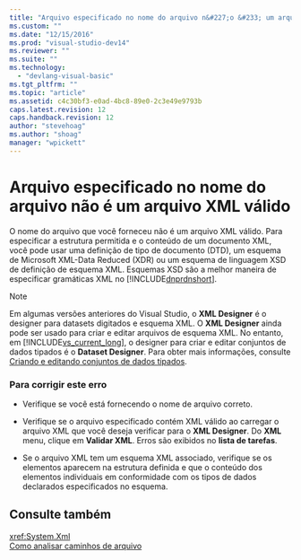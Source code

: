 ```yaml
---
title: "Arquivo especificado no nome do arquivo n&#227;o &#233; um arquivo XML v&#225;lido | Microsoft Docs"
ms.custom: ""
ms.date: "12/15/2016"
ms.prod: "visual-studio-dev14"
ms.reviewer: ""
ms.suite: ""
ms.technology: 
  - "devlang-visual-basic"
ms.tgt_pltfrm: ""
ms.topic: "article"
ms.assetid: c4c30bf3-e0ad-4bc8-89e0-2c3e49e9793b
caps.latest.revision: 12
caps.handback.revision: 12
author: "stevehoag"
ms.author: "shoag"
manager: "wpickett"
---
```

# Arquivo especificado no nome do arquivo n&#227;o &#233; um arquivo XML v&#225;lido
O nome do arquivo que você forneceu não é um arquivo XML válido. Para especificar a estrutura permitida e o conteúdo de um documento XML, você pode usar uma definição de tipo de documento \(DTD\), um esquema de Microsoft XML\-Data Reduced \(XDR\) ou um esquema de linguagem XSD de definição de esquema XML. Esquemas XSD são a melhor maneira de especificar gramáticas XML no [!INCLUDE[dnprdnshort](../code-quality/includes/dnprdnshort_md.md)].  
  
> [!NOTE]
>  Em algumas versões anteriores do Visual Studio, o **XML Designer** é o designer para datasets digitados e esquema XML. O **XML Designer** ainda pode ser usado para criar e editar arquivos de esquema XML. No entanto, em [!INCLUDE[vs_current_long](../misc/includes/vs_current_long_md.md)], o designer para criar e editar conjuntos de dados tipados é o **Dataset Designer**. Para obter mais informações, consulte [Criando e editando conjuntos de dados tipados](../data-tools/creating-and-editing-typed-datasets.md).  
  
### Para corrigir este erro  
  
-   Verifique se você está fornecendo o nome de arquivo correto.  
  
-   Verifique se o arquivo especificado contém XML válido ao carregar o arquivo XML que você deseja verificar para o **XML Designer**. Do **XML** menu, clique em **Validar XML**. Erros são exibidos no **lista de tarefas**.  
  
-   Se o arquivo XML tem um esquema XML associado, verifique se os elementos aparecem na estrutura definida e que o conteúdo dos elementos individuais em conformidade com os tipos de dados declarados especificados no esquema.  
  
## Consulte também  
 <xref:System.Xml>   
 [Como analisar caminhos de arquivo](../Topic/How%20to:%20Parse%20File%20Paths%20in%20Visual%20Basic.md)